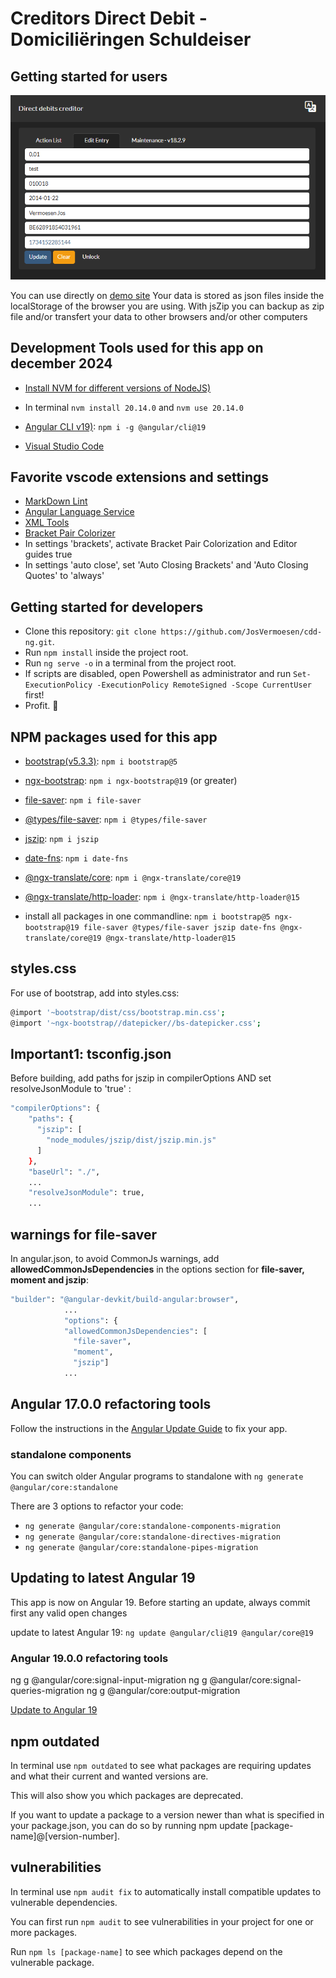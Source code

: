 # Creditors Direct Debit - Domiciliëringen Schuldeiser

## Getting started for users

![CDD](img/cdd.png)

You can use directly on [demo site](https://cdd.vsoft.be)
Your data is stored as json files inside the localStorage of the browser you are using. With jsZip you can backup as zip file and/or transfert your data to other browsers and/or other computers

## Development Tools used for this app on december 2024

- [Install NVM for different versions of NodeJS)](https://github.com/coreybutler/nvm-windows/releases)
- In terminal `nvm install 20.14.0` and `nvm use 20.14.0`

- [Angular CLI v19)](https://www.npmjs.com/package/@angular/cli): `npm i -g @angular/cli@19`
- [Visual Studio Code](https://code.visualstudio.com/)

## Favorite vscode extensions and settings

- [MarkDown Lint](https://marketplace.visualstudio.com/items?itemName=DavidAnson.vscode-markdownlint)
- [Angular Language Service](https://marketplace.visualstudio.com/items?itemName=Angular.ng-template)
- [XML Tools](https://marketplace.visualstudio.com/items?itemName=DotJoshJohnson.xml)
- [Bracket Pair Colorizer](https://marketplace.visualstudio.com/items?itemName=CoenraadS.bracket-pair-colorizer)
- In settings 'brackets', activate Bracket Pair Colorization and Editor guides true
- In settings 'auto close', set 'Auto Closing Brackets' and 'Auto Closing Quotes' to 'always'

## Getting started for developers

- Clone this repository: `git clone https://github.com/JosVermoesen/cdd-ng.git`.
- Run `npm install` inside the project root.
- Run `ng serve -o` in a terminal from the project root.
- If scripts are disabled, open Powershell as administrator and run `Set-ExecutionPolicy -ExecutionPolicy RemoteSigned -Scope CurrentUser` first!
- Profit. :tada:

## NPM packages used for this app

- [bootstrap(v5.3.3)](https://www.npmjs.com/package/bootstrap): `npm i bootstrap@5`
- [ngx-bootstrap](https://www.npmjs.com/package/ngx-bootstrap): `npm i ngx-bootstrap@19` (or greater)
- [file-saver](https://www.npmjs.com/package/file-saver): `npm i file-saver`
- [@types/file-saver](https://www.npmjs.com/package/@types/file-saver): `npm i @types/file-saver`
- [jszip](https://www.npmjs.com/package/jszip): `npm i jszip`
- [date-fns](https://www.npmjs.com/package/date-fns): `npm i date-fns`
- [@ngx-translate/core](https://www.npmjs.com/package/@ngx-translate/core): `npm i @ngx-translate/core@19`
- [@ngx-translate/http-loader](https://www.npmjs.com/package/@ngx-translate/http-loader): `npm i @ngx-translate/http-loader@15`

- install all packages in one commandline: `npm i bootstrap@5 ngx-bootstrap@19 file-saver @types/file-saver jszip date-fns @ngx-translate/core@19 @ngx-translate/http-loader@15`

## styles.css

For use of bootstrap, add into styles.css:

```bash
@import '~bootstrap/dist/css/bootstrap.min.css';
@import '~ngx-bootstrap//datepicker//bs-datepicker.css';
```

## Important1: tsconfig.json

Before building, add paths for jszip in compilerOptions AND set resolveJsonModule to 'true' :

```bash
"compilerOptions": {
    "paths": {
      "jszip": [
        "node_modules/jszip/dist/jszip.min.js"
      ]
    },
    "baseUrl": "./",
    ...
    "resolveJsonModule": true,
    ...
```

## warnings for file-saver

In angular.json, to avoid CommonJs warnings, add __allowedCommonJsDependencies__ in the options section for __file-saver, moment and jszip__:

```bash
"builder": "@angular-devkit/build-angular:browser",          
            ...
            "options": {
            "allowedCommonJsDependencies": [
              "file-saver",
              "moment",
              "jszip"]
            ...
```

## Angular 17.0.0 refactoring tools

Follow the instructions in the [Angular Update Guide](https://update.angular.io/) to fix your app.

### standalone components

You can switch older Angular programs to standalone with `ng generate @angular/core:standalone`

There are 3 options to refactor your code:

- `ng generate @angular/core:standalone-components-migration`
- `ng generate @angular/core:standalone-directives-migration`
- `ng generate @angular/core:standalone-pipes-migration`

## Updating to latest Angular 19

This app is now on Angular 19. Before starting an update, always commit first any valid open changes

update to latest Angular 19:
`ng update @angular/cli@19 @angular/core@19`

### Angular 19.0.0 refactoring tools

ng g @angular/core:signal-input-migration
ng g @angular/core:signal-queries-migration
ng g @angular/core:output-migration

[Update to Angular 19](https://update.angular.io/)

## npm outdated

In terminal use `npm outdated` to see what packages are requiring updates and what their current and wanted versions are.

This will also show you which packages are deprecated.

If you want to update a package to a version newer than what is specified in your package.json, you can do so by running npm update [package-name]@[version-number].

## vulnerabilities

In terminal use `npm audit fix` to automatically install compatible updates to vulnerable dependencies.

You can first run `npm audit` to see vulnerabilities in your project for one or more packages.

Run `npm ls [package-name]` to see which packages depend on the vulnerable package.
